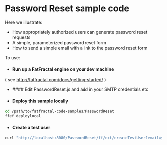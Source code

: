 # Password Reset sample code

Here we illustrate:
* How appropriately authorized users can generate password reset requests
* A simple, parameterized password reset form
* How to send a simple email with a link to the password reset form

To use:
* #### Run up a FatFractal engine on your dev machine
( see http://fatfractal.com/docs/getting-started/ )

* #### Edit PasswordReset.js and add in your SMTP credentials etc

* #### Deploy this sample locally
```Bash
cd /path/to/fatfractal-code-samples/PasswordReset
ffef deploylocal
```


* #### Create a test user
```Bash
curl "http://localhost:8080/PasswordReset/ff/ext/createTestUser?email=your_email_address@example.com"
```


